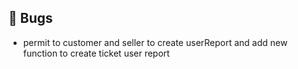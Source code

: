## 🐛 Bugs

- permit to customer and seller to create userReport and add new function to create ticket user report